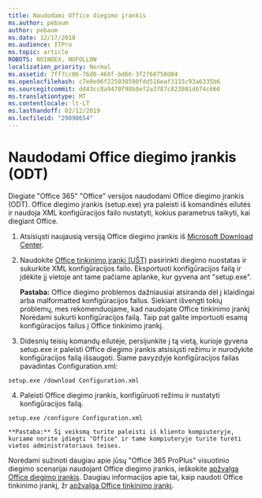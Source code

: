 ```yaml
---
title: Naudodami Office diegimo įrankis
ms.author: pebaum
author: pebaum
ms.date: 12/17/2018
ms.audience: ITPro
ms.topic: article
ROBOTS: NOINDEX, NOFOLLOW
localization_priority: Normal
ms.assetid: 7ff7cc06-76d0-468f-bd66-3f2760750d04
ms.openlocfilehash: c7e0e96f225030590fdd516eaf3115c93a6335b6
ms.sourcegitcommit: dd43cc0a9470f98b8ef2a3787c823801d674c666
ms.translationtype: MT
ms.contentlocale: lt-LT
ms.lasthandoff: 02/12/2019
ms.locfileid: "29898654"
---
```

# <a name="using-the-office-deployment-tool-odt"></a>Naudodami Office diegimo įrankis (ODT)

Diegiate "Office 365" "Office" versijos naudodami Office diegimo įrankis (ODT). Office diegimo įrankis (setup.exe) yra paleisti iš komandinės eilutės ir naudoja XML konfigūracijos failo nustatyti, kokius parametrus taikyti, kai diegiant Office.
  
1. Atsisiųsti naujausią versiją Office diegimo įrankis iš [Microsoft Download Center](http://go.microsoft.com/fwlink/p/?LinkID=626065).
    
2. Naudokite [Office tinkinimo įrankį (UŠT)](https://config.office.com) pasirinkti diegimo nuostatas ir sukurkite XML konfigūracijos failo. Eksportuoti konfigūracijos failą ir įdėkite jį vietoje ant tame pačiame aplanke, kur gyvena ant "setup.exe". 
    
    **Pastaba:** Office diegimo problemos dažniausiai atsiranda dėl į klaidingai arba malformatted konfigūracijos failus. Siekiant išvengti tokių problemų, mes rekomenduojame, kad naudojate Office tinkinimo įrankį Norėdami sukurti konfigūracijos failą. Taip pat galite importuoti esamą konfigūracijos failus į Office tinkinimo įrankį. 
    
3. Didesnių teisių komandų eilutėje, persijunkite į tą vietą, kurioje gyvena setup.exe ir paleisti Office diegimo įrankis atsisiųsti režimu ir nurodykite konfigūracijos failą išsaugoti. Šiame pavyzdyje konfigūracijos failas pavadintas Configuration.xml:
    
  ```
  setup.exe /download Configuration.xml  
  ```

4. Paleisti Office diegimo įrankis, konfigūruoti režimu ir nustatyti konfigūracijos failą.
    
  ```
  setup.exe /configure Configuration.xml
  ```

    **Pastaba:** Šį veiksmą turite paleisti iš kliento kompiuteryje, kuriame norite įdiegti "Office" ir tame kompiuteryje turite turėti vietos administratoriaus teises. 
    
Norėdami sužinoti daugiau apie jūsų "Office 365 ProPlus" visuotinio diegimo scenarijai naudojant Office diegimo įrankis, ieškokite [apžvalga Office diegimo įrankis](https://docs.microsoft.com/deployoffice/overview-of-the-office-2016-deployment-tool). Daugiau informacijos apie tai, kaip naudoti Office tinkinimo įrankį, žr [apžvalga Office tinkinimo įrankį](https://docs.microsoft.com/DeployOffice/overview-of-the-office-customization-tool-for-click-to-run).
  

